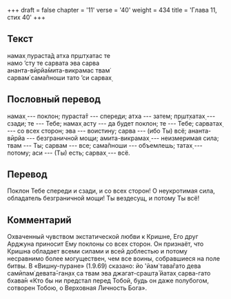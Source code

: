 +++
draft = false
chapter = '11'
verse = '40'
weight = 434
title = 'Глава 11, стих 40'
+++
## Текст

намах̣ пураста̄д атха пр̣шт̣хатас те  
намо ’сту те сарвата эва сарва  
ананта-вӣрйа̄мита-викрамас твам̇  
сарвам̇ сама̄пноши тато ’си сарвах̣

## Пословный перевод

намах̣ --- поклон; пураста̄т --- спереди; атха --- затем; пр̣шт̣хатах̣ ---
сзади; те --- Тебе; намах̣ асту --- да будет поклон; те --- Тебе;
сарватах̣ --- со всех сторон; эва --- воистину; сарва --- (ибо Ты) всё;
ананта-вӣрйа --- безграничной мощи; амита-викрамах̣ --- неизмеримая сила;
твам --- Ты; сарвам --- все; сама̄пноши --- объемлешь; татах̣ --- потому;
аси --- (Ты) есть; сарвах̣ --- всё.

## Перевод

Поклон Тебе спереди и сзади, и со всех сторон! О неукротимая сила,
обладатель безграничной мощи! Ты вездесущ, и потому Ты всё!

## Комментарий

Охваченный чувством экстатической любви к Кришне, Его друг Арджуна
приносит Ему поклоны со всех сторон. Он признаёт, что Кришна обладает
всеми силами и всей доблестью и потому несравнимо более могуществен, чем
все воины, собравшиеся на поле битвы. В «Вишну-пуране» (1.9.69) сказано:
йо 'йам̇ тава̄гато дева самӣпам̇ девата̄-ган̣ах̣ са твам эва джагат-срашт̣а̄
йатах̣ сарва-гато бхава̄н «Кто бы ни предстал перед Тобой, будь он даже
полубогом, сотворен Тобою, о Верховная Личность Бога».
